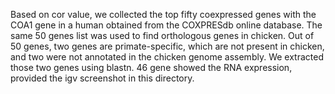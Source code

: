 Based on cor value, we collected the top fifty coexpressed genes with the COA1 gene in a human obtained from the COXPRESdb online database.  The same 50 genes list was used to find orthologous genes in chicken. Out of 50 genes, two genes are primate-specific, which are not present in chicken, and two were not annotated in the chicken genome assembly. We extracted those two genes using blastn. 46 gene showed the RNA expression, provided the igv screenshot in this directory. 

